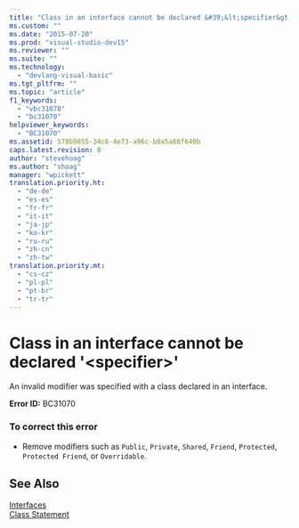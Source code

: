 ```yaml
---
title: "Class in an interface cannot be declared &#39;&lt;specifier&gt;&#39; | Microsoft Docs"
ms.custom: ""
ms.date: "2015-07-20"
ms.prod: "visual-studio-dev15"
ms.reviewer: ""
ms.suite: ""
ms.technology: 
  - "devlang-visual-basic"
ms.tgt_pltfrm: ""
ms.topic: "article"
f1_keywords: 
  - "vbc31070"
  - "bc31070"
helpviewer_keywords: 
  - "BC31070"
ms.assetid: 578b9855-34c6-4e73-a96c-b0a5a88f640b
caps.latest.revision: 8
author: "stevehoag"
ms.author: "shoag"
manager: "wpickett"
translation.priority.ht: 
  - "de-de"
  - "es-es"
  - "fr-fr"
  - "it-it"
  - "ja-jp"
  - "ko-kr"
  - "ru-ru"
  - "zh-cn"
  - "zh-tw"
translation.priority.mt: 
  - "cs-cz"
  - "pl-pl"
  - "pt-br"
  - "tr-tr"
---
```

# Class in an interface cannot be declared &#39;&lt;specifier&gt;&#39;
An invalid modifier was specified with a class declared in an interface.  
  
 **Error ID:** BC31070  
  
### To correct this error  
  
-   Remove modifiers such as `Public`, `Private`, `Shared`, `Friend`, `Protected`, `Protected Friend`, or `Overridable`.  
  
## See Also  
 [Interfaces](/dotnet/visual-basic/programming-guide/language-features/interfaces/index)   
 [Class Statement](/dotnet/visual-basic/language-reference/statements/class-statement)